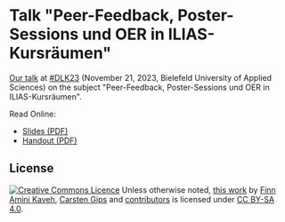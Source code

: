# Talk "Peer-Feedback, Poster-Sessions und OER in ILIAS-Kursräumen"

[Our talk](https://conference.hsbi.de/goto.php?target=grp_606&client_id=conferencefhbielefeld) at [#DLK23](https://conference.hsbi.de/) (November 21, 2023, Bielefeld University of Applied Sciences) on the subject "Peer-Feedback, Poster-Sessions und OER in ILIAS-Kursräumen".

Read Online:

-   [Slides (PDF)](https://github.com/cagix/dlk23/blob/_slides/peer-feedback_slides.pdf)
-   [Handout (PDF)](https://github.com/cagix/dlk23/blob/_handout/peer-feedback_handout.pdf)


## License

<!-- https://creativecommons.org/choose/ -->
<a rel="license" href="https://creativecommons.org/licenses/by-sa/4.0/"><img alt="Creative Commons Licence" style="border-width:0;margin:0;display:inline;" src="https://i.creativecommons.org/l/by-sa/4.0/80x15.png" /></a>
Unless otherwise noted, <a href="https://github.com/cagix/dlk23">this work</a> by <a xmlns:cc="https://creativecommons.org/ns#" href="https://github.com/FinnAmini" property="cc:attributionName" rel="cc:attributionURL">Finn Amini Kaveh</a>, <a xmlns:cc="https://creativecommons.org/ns#" href="https://github.com/cagix" property="cc:attributionName" rel="cc:attributionURL">Carsten Gips</a> and <a href="https://github.com/cagix/dlk23/graphs/contributors">contributors</a> is licensed under <a rel="license" href="https://github.com/cagix/dlk23/blob/master/LICENSE.md">CC BY-SA 4.0</a>.

